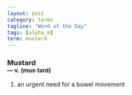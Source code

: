 ```yaml
---
layout: post
category: terms
tagline: "Word of the Day"
tags: [alpha_m]
term: mustard
---
```


<h3>Mustard<br/> <small>&mdash; v. (mus<span>&middot;</span>tard)</small></h3>
<p><ol><li>an urgent need for a bowel movement</li>
</ol></p>
